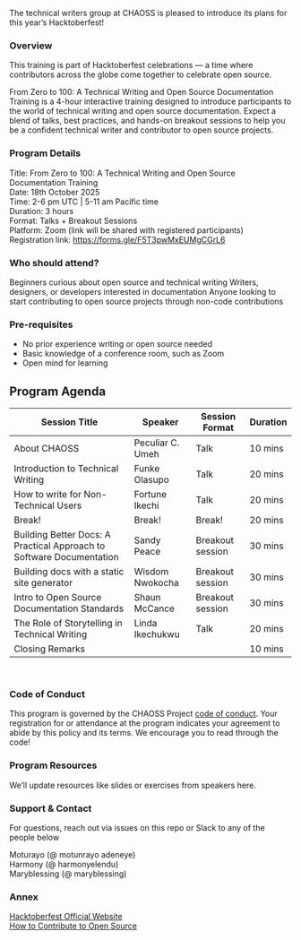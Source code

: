 The technical writers group at CHAOSS is pleased to introduce its plans for this year’s Hacktoberfest!

### Overview

This training is part of Hacktoberfest celebrations — a time where contributors across the globe come together to celebrate open source.

From Zero to 100: A Technical Writing and Open Source Documentation Training is a 4-hour interactive training designed to introduce participants to the world of technical writing and open source documentation. Expect a blend of talks, best practices, and hands-on breakout sessions to help you be a confident technical writer and contributor to open source projects.

### Program Details

Title: From Zero to 100: A Technical Writing and Open Source Documentation Training </br>
Date: 18th October 2025 </br>
Time: 2-6 pm UTC | 5-11 am Pacific time </br>
Duration: 3 hours </br>
Format: Talks + Breakout Sessions </br>
Platform: Zoom (link will be shared with registered participants) </br>
Registration link: https://forms.gle/F5T3pwMxEUMgCGrL6 

### Who should attend?

Beginners curious about open source and technical writing
Writers, designers, or developers interested in documentation
Anyone looking to start contributing to open source projects through non-code contributions

### Pre-requisites

* No prior experience writing or open source needed
* Basic knowledge of a conference room, such as Zoom
* Open mind for learning
  </br>


## Program Agenda
|Session Title|Speaker|Session Format|Duration|
|----------|----------|----------|----------|
| About CHAOSS | Peculiar C. Umeh | Talk | 10 mins |
|  Introduction to Technical Writing | Funke Olasupo  | Talk | 20 mins |
| How to write for Non-Technical Users |Fortune Ikechi   | Talk  | 20 mins |
| Break! | Break! | Break! | 20 mins |
| Building Better Docs: A Practical Approach to Software Documentation |Sandy Peace  | Breakout session  | 30 mins |
| Building docs with a static site generator | Wisdom Nwokocha | Breakout session | 30 mins |
|Intro to Open Source Documentation Standards | Shaun McCance | Breakout session  |30 mins  |
| The Role of Storytelling in Technical Writing | Linda Ikechukwu | Talk | 20 mins |
| Closing Remarks |  |  | 10 mins |
</br>

### Code of Conduct
This program is governed by the CHAOSS Project [code of conduct](https://chaoss.community/code-of-conduct/). Your registration for or attendance at the program indicates your agreement to abide by this policy and its terms. We encourage you to read through the code!
</br>


### Program Resources
We’ll update resources like slides or exercises from speakers here.
</br>


### Support & Contact
For questions, reach out via issues on this repo or Slack to any of the people below

Moturayo (@ motunrayo adeneye) </br>
Harmony (@ harmonyelendu) </br>
Maryblessing (@ maryblessing)
</br>


### Annex

[Hacktoberfest Official Website](https://hacktoberfest.com/) </br>
[How to Contribute to Open Source](https://opensource.guide/how-to-contribute/)

